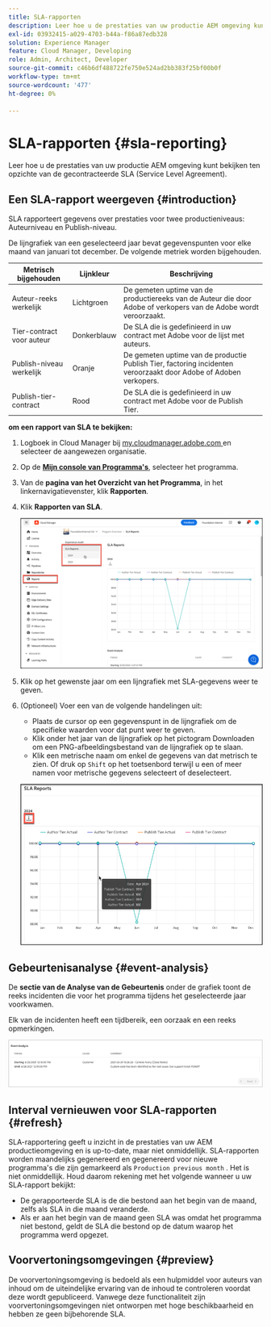 ```yaml
---
title: SLA-rapporten
description: Leer hoe u de prestaties van uw productie AEM omgeving kunt bekijken in verhouding tot de contractueel overeengekomen serviceniveau-overeenkomst.
exl-id: 03932415-a029-4703-b44a-f86a87edb328
solution: Experience Manager
feature: Cloud Manager, Developing
role: Admin, Architect, Developer
source-git-commit: c46b6df488722fe750e524ad2bb383f25bf00b0f
workflow-type: tm+mt
source-wordcount: '477'
ht-degree: 0%

---
```



# SLA-rapporten {#sla-reporting}

Leer hoe u de prestaties van uw productie AEM omgeving kunt bekijken ten opzichte van de gecontracteerde SLA (Service Level Agreement).

## Een SLA-rapport weergeven {#introduction}

SLA rapporteert gegevens over prestaties voor twee productieniveaus: Auteurniveau en Publish-niveau.

De lijngrafiek van een geselecteerd jaar bevat gegevenspunten voor elke maand van januari tot december. De volgende metriek worden bijgehouden.

| Metrisch bijgehouden | Lijnkleur | Beschrijving |
| --- | --- | --- |
| Auteur-reeks werkelijk | Lichtgroen | De gemeten uptime van de productiereeks van de Auteur die door Adobe of verkopers van de Adobe wordt veroorzaakt. |
| Tier-contract voor auteur | Donkerblauw | De SLA die is gedefinieerd in uw contract met Adobe voor de lijst met auteurs. |
| Publish-niveau werkelijk | Oranje | De gemeten uptime van de productie Publish Tier, factoring incidenten veroorzaakt door Adobe of Adoben verkopers. |
| Publish-tier-contract | Rood | De SLA die is gedefinieerd in uw contract met Adobe voor de Publish Tier. |

**om een rapport van SLA te bekijken:**

1. Logboek in Cloud Manager bij [ my.cloudmanager.adobe.com ](https://my.cloudmanager.adobe.com/) en selecteer de aangewezen organisatie.

1. Op de **[Mijn console van Programma&#39;s](/help/implementing/cloud-manager/navigation.md#my-programs)**, selecteer het programma.

1. Van de **pagina van het Overzicht van het Programma**, in het linkernavigatievenster, klik **Rapporten**.

1. Klik **Rapporten van SLA**.

   ![ grafiek van de het rapportlijn van SLA ](/help/implementing/cloud-manager/assets/cm-sla-report.png)

1. Klik op het gewenste jaar om een lijngrafiek met SLA-gegevens weer te geven.

1. (Optioneel) Voer een van de volgende handelingen uit:

   * Plaats de cursor op een gegevenspunt in de lijngrafiek om de specifieke waarden voor dat punt weer te geven.
   * Klik onder het jaar van de lijngrafiek op het pictogram Downloaden om een PNG-afbeeldingsbestand van de lijngrafiek op te slaan.
   * Klik een metrische naam om enkel de gegevens van dat metrisch te zien. Of druk op `Shift` op het toetsenbord terwijl u een of meer namen voor metrische gegevens selecteert of deselecteert.

   ![ tonend gedetailleerde gegevens ](/help/implementing/cloud-manager/assets/cm-sla-download.png)

## Gebeurtenisanalyse {#event-analysis}

De **sectie van de Analyse van de Gebeurtenis** onder de grafiek toont de reeks incidenten die voor het programma tijdens het geselecteerde jaar voorkwamen.

Elk van de incidenten heeft een tijdbereik, een oorzaak en een reeks opmerkingen.

![ Voorbeeld van de Analyse van de Gebeurtenis ](assets/sla-reporting-c.png)

## Interval vernieuwen voor SLA-rapporten {#refresh}

SLA-rapportering geeft u inzicht in de prestaties van uw AEM productieomgeving en is up-to-date, maar niet onmiddellijk. SLA-rapporten worden maandelijks gegenereerd en gegenereerd voor nieuwe programma&#39;s die zijn gemarkeerd als `Production previous month` . Het is niet onmiddellijk. Houd daarom rekening met het volgende wanneer u uw SLA-rapport bekijkt:

* De gerapporteerde SLA is de die bestond aan het begin van de maand, zelfs als SLA in die maand veranderde.
* Als er aan het begin van de maand geen SLA was omdat het programma niet bestond, geldt de SLA die bestond op de datum waarop het programma werd opgezet.

## Voorvertoningsomgevingen {#preview}

De voorvertoningsomgeving is bedoeld als een hulpmiddel voor auteurs van inhoud om de uiteindelijke ervaring van de inhoud te controleren voordat deze wordt gepubliceerd. Vanwege deze functionaliteit zijn voorvertoningsomgevingen niet ontworpen met hoge beschikbaarheid en hebben ze geen bijbehorende SLA.
